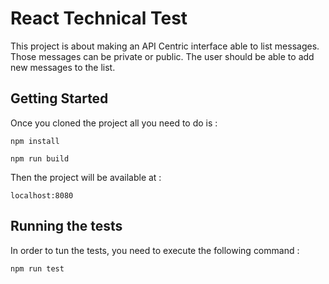 # React Technical Test

This project is about making an API Centric interface able to list messages. Those messages can be private or public. The user should be able to add new messages to the list.

## Getting Started

Once you cloned the project all you need to do is :

```
npm install
```
```
npm run build
```

Then the project will be available at :
```
localhost:8080
```

## Running the tests

In order to tun the tests, you need to execute the following command : 

```
npm run test
```


